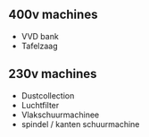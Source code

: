 400v machines
---
- VVD bank
- Tafelzaag

230v machines
---
- Dustcollection
- Luchtfilter
- Vlakschuurmachinee
- spindel / kanten schuurmachine
